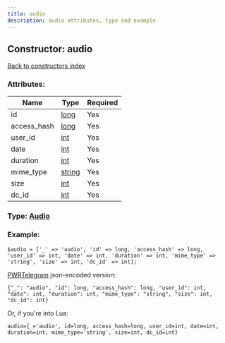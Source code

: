 ```yaml
---
title: audio
description: audio attributes, type and example
---
```

## Constructor: audio  
[Back to constructors index](index.md)



### Attributes:

| Name     |    Type       | Required |
|----------|---------------|----------|
|id|[long](../types/long.md) | Yes|
|access\_hash|[long](../types/long.md) | Yes|
|user\_id|[int](../types/int.md) | Yes|
|date|[int](../types/int.md) | Yes|
|duration|[int](../types/int.md) | Yes|
|mime\_type|[string](../types/string.md) | Yes|
|size|[int](../types/int.md) | Yes|
|dc\_id|[int](../types/int.md) | Yes|



### Type: [Audio](../types/Audio.md)


### Example:

```
$audio = ['_' => 'audio', 'id' => long, 'access_hash' => long, 'user_id' => int, 'date' => int, 'duration' => int, 'mime_type' => 'string', 'size' => int, 'dc_id' => int];
```  

[PWRTelegram](https://pwrtelegram.xyz) json-encoded version:

```
{"_": "audio", "id": long, "access_hash": long, "user_id": int, "date": int, "duration": int, "mime_type": "string", "size": int, "dc_id": int}
```


Or, if you're into Lua:  


```
audio={_='audio', id=long, access_hash=long, user_id=int, date=int, duration=int, mime_type='string', size=int, dc_id=int}

```


